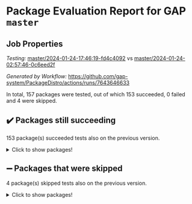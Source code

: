 # Package Evaluation Report for GAP `master`

## Job Properties

*Testing:* [master/2024-01-24-17:46:19-fd4c4092](https://github.com/gap-system/PackageDistro/blob/data/reports/master/2024-01-24-17:46:19-fd4c4092) vs [master/2024-01-24-02:57:46-0c6eed2f](https://github.com/gap-system/PackageDistro/blob/data/reports/master/2024-01-24-02:57:46-0c6eed2f)

*Generated by Workflow:* https://github.com/gap-system/PackageDistro/actions/runs/7643646633

In total, 157 packages were tested, out of which 153 succeeded, 0 failed and 4 were skipped.

## :heavy_check_mark: Packages still succeeding

153 package(s) succeeded tests also on the previous version.
<details><summary>Click to show packages!</summary>

- 4ti2interface 2023.02-04 [(success)](https://github.com/gap-system/PackageDistro/actions/runs/7643646633/job/20827014239)
- ace 5.6.2 [(success)](https://github.com/gap-system/PackageDistro/actions/runs/7643646633/job/20827014499)
- aclib 1.3.2 [(success)](https://github.com/gap-system/PackageDistro/actions/runs/7643646633/job/20827014747)
- agt 0.3.1 [(success)](https://github.com/gap-system/PackageDistro/actions/runs/7643646633/job/20827015037)
- alnuth 3.2.1 [(success)](https://github.com/gap-system/PackageDistro/actions/runs/7643646633/job/20827015420)
- anupq 3.3.0 [(success)](https://github.com/gap-system/PackageDistro/actions/runs/7643646633/job/20827015724)
- atlasrep 2.1.8 [(success)](https://github.com/gap-system/PackageDistro/actions/runs/7643646633/job/20827020548)
- autodoc 2023.06.19 [(success)](https://github.com/gap-system/PackageDistro/actions/runs/7643646633/job/20827020939)
- automata 1.15 [(success)](https://github.com/gap-system/PackageDistro/actions/runs/7643646633/job/20827021338)
- automgrp 1.3.2 [(success)](https://github.com/gap-system/PackageDistro/actions/runs/7643646633/job/20827021670)
- autpgrp 1.11 [(success)](https://github.com/gap-system/PackageDistro/actions/runs/7643646633/job/20827021983)
- cap 2024.01-05 [(success)](https://github.com/gap-system/PackageDistro/actions/runs/7643646633/job/20827022325)
- caratinterface 2.3.6 [(success)](https://github.com/gap-system/PackageDistro/actions/runs/7643646633/job/20827022652)
- cddinterface 2022.11.01 [(success)](https://github.com/gap-system/PackageDistro/actions/runs/7643646633/job/20827022970)
- circle 1.6.6 [(success)](https://github.com/gap-system/PackageDistro/actions/runs/7643646633/job/20827023249)
- classicpres 1.22 [(success)](https://github.com/gap-system/PackageDistro/actions/runs/7643646633/job/20827023576)
- cohomolo 1.6.11 [(success)](https://github.com/gap-system/PackageDistro/actions/runs/7643646633/job/20827023876)
- congruence 1.2.5 [(success)](https://github.com/gap-system/PackageDistro/actions/runs/7643646633/job/20827024227)
- corelg 1.56 [(success)](https://github.com/gap-system/PackageDistro/actions/runs/7643646633/job/20827024537)
- crime 1.6 [(success)](https://github.com/gap-system/PackageDistro/actions/runs/7643646633/job/20827024860)
- crisp 1.4.6 [(success)](https://github.com/gap-system/PackageDistro/actions/runs/7643646633/job/20827025190)
- crypting 0.10.4 [(success)](https://github.com/gap-system/PackageDistro/actions/runs/7643646633/job/20827025480)
- cryst 4.1.27 [(success)](https://github.com/gap-system/PackageDistro/actions/runs/7643646633/job/20827025774)
- crystcat 1.1.10 [(success)](https://github.com/gap-system/PackageDistro/actions/runs/7643646633/job/20827026058)
- ctbllib 1.3.7 [(success)](https://github.com/gap-system/PackageDistro/actions/runs/7643646633/job/20827026349)
- cubefree 1.19 [(success)](https://github.com/gap-system/PackageDistro/actions/runs/7643646633/job/20827026624)
- curlinterface 2.3.2 [(success)](https://github.com/gap-system/PackageDistro/actions/runs/7643646633/job/20827027004)
- cvec 2.8.1 [(success)](https://github.com/gap-system/PackageDistro/actions/runs/7643646633/job/20827027364)
- datastructures 0.3.0 [(success)](https://github.com/gap-system/PackageDistro/actions/runs/7643646633/job/20827027722)
- deepthought 1.0.6 [(success)](https://github.com/gap-system/PackageDistro/actions/runs/7643646633/job/20827028024)
- design 1.8 [(success)](https://github.com/gap-system/PackageDistro/actions/runs/7643646633/job/20827028277)
- difsets 2.3.1 [(success)](https://github.com/gap-system/PackageDistro/actions/runs/7643646633/job/20827028552)
- digraphs 1.6.3 [(success)](https://github.com/gap-system/PackageDistro/actions/runs/7643646633/job/20827028843)
- edim 1.3.7 [(success)](https://github.com/gap-system/PackageDistro/actions/runs/7643646633/job/20827029134)
- example 4.3.4 [(success)](https://github.com/gap-system/PackageDistro/actions/runs/7643646633/job/20827029440)
- examplesforhomalg 2023.10-01 [(success)](https://github.com/gap-system/PackageDistro/actions/runs/7643646633/job/20827029707)
- factint 1.6.3 [(success)](https://github.com/gap-system/PackageDistro/actions/runs/7643646633/job/20827030015)
- ferret 1.0.10 [(success)](https://github.com/gap-system/PackageDistro/actions/runs/7643646633/job/20827030266)
- fga 1.5.0 [(success)](https://github.com/gap-system/PackageDistro/actions/runs/7643646633/job/20827030638)
- fining 1.5.6 [(success)](https://github.com/gap-system/PackageDistro/actions/runs/7643646633/job/20827030992)
- float 1.0.4 [(success)](https://github.com/gap-system/PackageDistro/actions/runs/7643646633/job/20827031329)
- format 1.4.3 [(success)](https://github.com/gap-system/PackageDistro/actions/runs/7643646633/job/20827031687)
- forms 1.2.9 [(success)](https://github.com/gap-system/PackageDistro/actions/runs/7643646633/job/20827031996)
- fplsa 1.2.6 [(success)](https://github.com/gap-system/PackageDistro/actions/runs/7643646633/job/20827032301)
- fr 2.4.13 [(success)](https://github.com/gap-system/PackageDistro/actions/runs/7643646633/job/20827032646)
- francy 2.0.3 [(success)](https://github.com/gap-system/PackageDistro/actions/runs/7643646633/job/20827032984)
- fwtree 1.3 [(success)](https://github.com/gap-system/PackageDistro/actions/runs/7643646633/job/20827033267)
- gapdoc 1.6.6 [(success)](https://github.com/gap-system/PackageDistro/actions/runs/7643646633/job/20827033545)
- gauss 2023.02-04 [(success)](https://github.com/gap-system/PackageDistro/actions/runs/7643646633/job/20827033812)
- gaussforhomalg 2023.11-01 [(success)](https://github.com/gap-system/PackageDistro/actions/runs/7643646633/job/20827034178)
- gbnp 1.0.5 [(success)](https://github.com/gap-system/PackageDistro/actions/runs/7643646633/job/20827034448)
- generalizedmorphismsforcap 2024.01-01 [(success)](https://github.com/gap-system/PackageDistro/actions/runs/7643646633/job/20827034755)
- genss 1.6.8 [(success)](https://github.com/gap-system/PackageDistro/actions/runs/7643646633/job/20827035069)
- gradedmodules 2024.01-01 [(success)](https://github.com/gap-system/PackageDistro/actions/runs/7643646633/job/20827035425)
- gradedringforhomalg 2023.08-01 [(success)](https://github.com/gap-system/PackageDistro/actions/runs/7643646633/job/20827035790)
- grape 4.9.0 [(success)](https://github.com/gap-system/PackageDistro/actions/runs/7643646633/job/20827036074)
- groupoids 1.74 [(success)](https://github.com/gap-system/PackageDistro/actions/runs/7643646633/job/20827036368)
- grpconst 2.6.5 [(success)](https://github.com/gap-system/PackageDistro/actions/runs/7643646633/job/20827036675)
- guarana 0.96.3 [(success)](https://github.com/gap-system/PackageDistro/actions/runs/7643646633/job/20827036986)
- guava 3.18 [(success)](https://github.com/gap-system/PackageDistro/actions/runs/7643646633/job/20827037322)
- hap 1.61 [(success)](https://github.com/gap-system/PackageDistro/actions/runs/7643646633/job/20827037590)
- hapcryst 0.1.15 [(success)](https://github.com/gap-system/PackageDistro/actions/runs/7643646633/job/20827037921)
- hecke 1.5.3 [(success)](https://github.com/gap-system/PackageDistro/actions/runs/7643646633/job/20827038201)
- help 3.5 [(success)](https://github.com/gap-system/PackageDistro/actions/runs/7643646633/job/20827038544)
- homalg 2024.01-01 [(success)](https://github.com/gap-system/PackageDistro/actions/runs/7643646633/job/20827038877)
- homalgtocas 2023.11-01 [(success)](https://github.com/gap-system/PackageDistro/actions/runs/7643646633/job/20827039179)
- idrel 2.46 [(success)](https://github.com/gap-system/PackageDistro/actions/runs/7643646633/job/20827039488)
- images 1.3.2 [(success)](https://github.com/gap-system/PackageDistro/actions/runs/7643646633/job/20827039850)
- intpic 0.3.0 [(success)](https://github.com/gap-system/PackageDistro/actions/runs/7643646633/job/20827040156)
- io 4.8.2 [(success)](https://github.com/gap-system/PackageDistro/actions/runs/7643646633/job/20827040402)
- io_forhomalg 2023.02-04 [(success)](https://github.com/gap-system/PackageDistro/actions/runs/7643646633/job/20827040670)
- irredsol 1.4.4 [(success)](https://github.com/gap-system/PackageDistro/actions/runs/7643646633/job/20827040923)
- json 2.2.0 [(success)](https://github.com/gap-system/PackageDistro/actions/runs/7643646633/job/20827041173)
- jupyterkernel 1.5.0 [(success)](https://github.com/gap-system/PackageDistro/actions/runs/7643646633/job/20827041451)
- jupyterviz 1.5.6 [(success)](https://github.com/gap-system/PackageDistro/actions/runs/7643646633/job/20827041768)
- kan 1.37 [(success)](https://github.com/gap-system/PackageDistro/actions/runs/7643646633/job/20827042085)
- kbmag 1.5.11 [(success)](https://github.com/gap-system/PackageDistro/actions/runs/7643646633/job/20827042428)
- laguna 3.9.6 [(success)](https://github.com/gap-system/PackageDistro/actions/runs/7643646633/job/20827042780)
- liealgdb 2.2.1 [(success)](https://github.com/gap-system/PackageDistro/actions/runs/7643646633/job/20827043066)
- liepring 2.8 [(success)](https://github.com/gap-system/PackageDistro/actions/runs/7643646633/job/20827043339)
- liering 2.4.2 [(success)](https://github.com/gap-system/PackageDistro/actions/runs/7643646633/job/20827043675)
- linearalgebraforcap 2024.01-05 [(success)](https://github.com/gap-system/PackageDistro/actions/runs/7643646633/job/20827044014)
- localizeringforhomalg 2023.10-01 [(success)](https://github.com/gap-system/PackageDistro/actions/runs/7643646633/job/20827044348)
- loops 3.4.3 [(success)](https://github.com/gap-system/PackageDistro/actions/runs/7643646633/job/20827044636)
- lpres 1.0.3 [(success)](https://github.com/gap-system/PackageDistro/actions/runs/7643646633/job/20827044955)
- majoranaalgebras 1.5.1 [(success)](https://github.com/gap-system/PackageDistro/actions/runs/7643646633/job/20827045288)
- mapclass 1.4.6 [(success)](https://github.com/gap-system/PackageDistro/actions/runs/7643646633/job/20827045652)
- matgrp 0.70 [(success)](https://github.com/gap-system/PackageDistro/actions/runs/7643646633/job/20827045962)
- matricesforhomalg 2023.11-02 [(success)](https://github.com/gap-system/PackageDistro/actions/runs/7643646633/job/20827046317)
- modisom 2.5.4 [(success)](https://github.com/gap-system/PackageDistro/actions/runs/7643646633/job/20827046684)
- modulepresentationsforcap 2024.01-04 [(success)](https://github.com/gap-system/PackageDistro/actions/runs/7643646633/job/20827047105)
- modules 2024.01-01 [(success)](https://github.com/gap-system/PackageDistro/actions/runs/7643646633/job/20827047467)
- monoidalcategories 2024.01-08 [(success)](https://github.com/gap-system/PackageDistro/actions/runs/7643646633/job/20827047789)
- nconvex 2022.09-01 [(success)](https://github.com/gap-system/PackageDistro/actions/runs/7643646633/job/20827048192)
- nilmat 1.4.2 [(success)](https://github.com/gap-system/PackageDistro/actions/runs/7643646633/job/20827048548)
- nock 1.5 [(success)](https://github.com/gap-system/PackageDistro/actions/runs/7643646633/job/20827048913)
- normalizinterface 1.3.6 [(success)](https://github.com/gap-system/PackageDistro/actions/runs/7643646633/job/20827049282)
- nq 2.5.11 [(success)](https://github.com/gap-system/PackageDistro/actions/runs/7643646633/job/20827049613)
- numericalsgps 1.3.1 [(success)](https://github.com/gap-system/PackageDistro/actions/runs/7643646633/job/20827049960)
- openmath 11.5.3 [(success)](https://github.com/gap-system/PackageDistro/actions/runs/7643646633/job/20827050264)
- orb 4.9.0 [(success)](https://github.com/gap-system/PackageDistro/actions/runs/7643646633/job/20827050697)
- packagemanager 1.4.3 [(success)](https://github.com/gap-system/PackageDistro/actions/runs/7643646633/job/20827051064)
- patternclass 2.4.3 [(success)](https://github.com/gap-system/PackageDistro/actions/runs/7643646633/job/20827051385)
- permut 2.0.5 [(success)](https://github.com/gap-system/PackageDistro/actions/runs/7643646633/job/20827051707)
- polenta 1.3.10 [(success)](https://github.com/gap-system/PackageDistro/actions/runs/7643646633/job/20827052058)
- polymaking 0.8.7 [(success)](https://github.com/gap-system/PackageDistro/actions/runs/7643646633/job/20827052472)
- primgrp 3.4.4 [(success)](https://github.com/gap-system/PackageDistro/actions/runs/7643646633/job/20827052824)
- profiling 2.5.4 [(success)](https://github.com/gap-system/PackageDistro/actions/runs/7643646633/job/20827053134)
- qdistrnd 0.9.2 [(success)](https://github.com/gap-system/PackageDistro/actions/runs/7643646633/job/20827053418)
- qpa 1.35 [(success)](https://github.com/gap-system/PackageDistro/actions/runs/7643646633/job/20827053732)
- quagroup 1.8.4 [(success)](https://github.com/gap-system/PackageDistro/actions/runs/7643646633/job/20827054062)
- radiroot 2.9 [(success)](https://github.com/gap-system/PackageDistro/actions/runs/7643646633/job/20827054359)
- rcwa 4.7.1 [(success)](https://github.com/gap-system/PackageDistro/actions/runs/7643646633/job/20827054718)
- rds 1.8 [(success)](https://github.com/gap-system/PackageDistro/actions/runs/7643646633/job/20827055089)
- recog 1.4.2 [(success)](https://github.com/gap-system/PackageDistro/actions/runs/7643646633/job/20827055420)
- repndecomp 1.3.0 [(success)](https://github.com/gap-system/PackageDistro/actions/runs/7643646633/job/20827055819)
- repsn 3.1.2 [(success)](https://github.com/gap-system/PackageDistro/actions/runs/7643646633/job/20827056246)
- resclasses 4.7.3 [(success)](https://github.com/gap-system/PackageDistro/actions/runs/7643646633/job/20827056626)
- ringsforhomalg 2023.11-02 [(success)](https://github.com/gap-system/PackageDistro/actions/runs/7643646633/job/20827057020)
- sco 2023.08-01 [(success)](https://github.com/gap-system/PackageDistro/actions/runs/7643646633/job/20827057375)
- scscp 2.4.1 [(success)](https://github.com/gap-system/PackageDistro/actions/runs/7643646633/job/20827057936)
- semigroups 5.3.2 [(success)](https://github.com/gap-system/PackageDistro/actions/runs/7643646633/job/20827058736)
- sglppow 2.3 [(success)](https://github.com/gap-system/PackageDistro/actions/runs/7643646633/job/20827059062)
- sgpviz 0.999.5 [(success)](https://github.com/gap-system/PackageDistro/actions/runs/7643646633/job/20827059518)
- simpcomp 2.1.14 [(success)](https://github.com/gap-system/PackageDistro/actions/runs/7643646633/job/20827059967)
- singular 2023.02.09 [(success)](https://github.com/gap-system/PackageDistro/actions/runs/7643646633/job/20827060318)
- sl2reps 1.1 [(success)](https://github.com/gap-system/PackageDistro/actions/runs/7643646633/job/20827060676)
- sla 1.5.3 [(success)](https://github.com/gap-system/PackageDistro/actions/runs/7643646633/job/20827061047)
- smallgrp 1.5.3 [(success)](https://github.com/gap-system/PackageDistro/actions/runs/7643646633/job/20827061440)
- smallsemi 0.6.13 [(success)](https://github.com/gap-system/PackageDistro/actions/runs/7643646633/job/20827061843)
- sonata 2.9.6 [(success)](https://github.com/gap-system/PackageDistro/actions/runs/7643646633/job/20827062278)
- sophus 1.27 [(success)](https://github.com/gap-system/PackageDistro/actions/runs/7643646633/job/20827062751)
- sotgrps 1.2 [(success)](https://github.com/gap-system/PackageDistro/actions/runs/7643646633/job/20827063086)
- spinsym 1.5.2 [(success)](https://github.com/gap-system/PackageDistro/actions/runs/7643646633/job/20827063492)
- standardff 1.0 [(success)](https://github.com/gap-system/PackageDistro/actions/runs/7643646633/job/20827063875)
- symbcompcc 1.3.2 [(success)](https://github.com/gap-system/PackageDistro/actions/runs/7643646633/job/20827064219)
- thelma 1.3 [(success)](https://github.com/gap-system/PackageDistro/actions/runs/7643646633/job/20827064566)
- tomlib 1.2.11 [(success)](https://github.com/gap-system/PackageDistro/actions/runs/7643646633/job/20827064953)
- toolsforhomalg 2023.11-01 [(success)](https://github.com/gap-system/PackageDistro/actions/runs/7643646633/job/20827065322)
- toric 1.9.5 [(success)](https://github.com/gap-system/PackageDistro/actions/runs/7643646633/job/20827065693)
- toricvarieties 2022.07.13 [(success)](https://github.com/gap-system/PackageDistro/actions/runs/7643646633/job/20827066075)
- transgrp 3.6.5 [(success)](https://github.com/gap-system/PackageDistro/actions/runs/7643646633/job/20827066433)
- ugaly 4.1.3 [(success)](https://github.com/gap-system/PackageDistro/actions/runs/7643646633/job/20827066739)
- unipot 1.5 [(success)](https://github.com/gap-system/PackageDistro/actions/runs/7643646633/job/20827067023)
- unitlib 4.2.0 [(success)](https://github.com/gap-system/PackageDistro/actions/runs/7643646633/job/20827067367)
- utils 0.85 [(success)](https://github.com/gap-system/PackageDistro/actions/runs/7643646633/job/20827067685)
- uuid 0.7 [(success)](https://github.com/gap-system/PackageDistro/actions/runs/7643646633/job/20827068128)
- walrus 0.9991 [(success)](https://github.com/gap-system/PackageDistro/actions/runs/7643646633/job/20827068484)
- wedderga 4.10.4 [(success)](https://github.com/gap-system/PackageDistro/actions/runs/7643646633/job/20827068834)
- xmod 2.92 [(success)](https://github.com/gap-system/PackageDistro/actions/runs/7643646633/job/20827069213)
- xmodalg 1.23 [(success)](https://github.com/gap-system/PackageDistro/actions/runs/7643646633/job/20827069534)
- yangbaxter 0.10.3 [(success)](https://github.com/gap-system/PackageDistro/actions/runs/7643646633/job/20827069861)
- zeromqinterface 0.14 [(success)](https://github.com/gap-system/PackageDistro/actions/runs/7643646633/job/20827070166)
</details>

## :heavy_minus_sign: Packages that were skipped

4 package(s) skipped tests also on the previous version.
<details><summary>Click to show packages!</summary>

- browse 1.8.21 [(skipped)](https://github.com/gap-system/PackageDistro/actions/runs/7643646633/job/20826167517)
- itc 1.5.1 [(skipped)](https://github.com/gap-system/PackageDistro/actions/runs/7643646633/job/20826167517)
- polycyclic 2.16 [(skipped)](https://github.com/gap-system/PackageDistro/actions/runs/7643646633/job/20826167517)
- xgap 4.31 [(skipped)](https://github.com/gap-system/PackageDistro/actions/runs/7643646633/job/20826167517)
</details>

